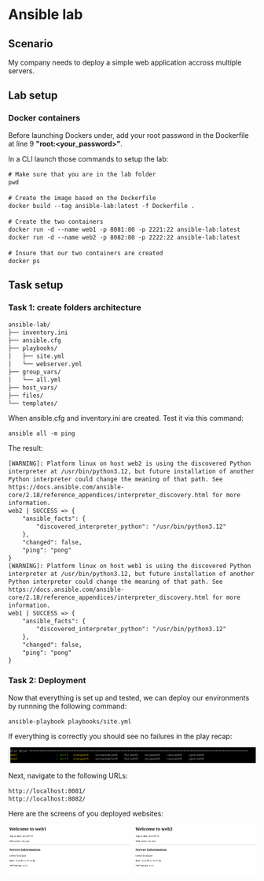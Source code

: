 # Ansible lab

## Scenario
My company needs to deploy a simple web application accross multiple servers.

## Lab setup
### Docker containers
Before launching Dockers under, add your root password in the Dockerfile at line 9 **"root:<your_password>"**.

In a CLI launch those commands to setup the lab:

```
# Make sure that you are in the lab folder
pwd

# Create the image based on the Dockerfile
docker build --tag ansible-lab:latest -f Dockerfile .

# Create the two containers
docker run -d --name web1 -p 8081:80 -p 2221:22 ansible-lab:latest
docker run -d --name web2 -p 8082:80 -p 2222:22 ansible-lab:latest

# Insure that our two containers are created
docker ps
```

## Task setup

### Task 1:  create folders architecture
```
ansible-lab/
├── inventory.ini
├── ansible.cfg
├── playbooks/
│   ├── site.yml
│   └── webserver.yml
├── group_vars/
│   └── all.yml
├── host_vars/
├── files/
└── templates/
```

When ansible.cfg and inventory.ini are created. Test it via this command:
```
ansible all -m ping
```
The result:
```
[WARNING]: Platform linux on host web2 is using the discovered Python interpreter at /usr/bin/python3.12, but future installation of another Python interpreter could change the meaning of that path. See https://docs.ansible.com/ansible-
core/2.18/reference_appendices/interpreter_discovery.html for more information.
web2 | SUCCESS => {
    "ansible_facts": {
        "discovered_interpreter_python": "/usr/bin/python3.12"
    },
    "changed": false,
    "ping": "pong"
}
[WARNING]: Platform linux on host web1 is using the discovered Python interpreter at /usr/bin/python3.12, but future installation of another Python interpreter could change the meaning of that path. See https://docs.ansible.com/ansible-
core/2.18/reference_appendices/interpreter_discovery.html for more information.
web1 | SUCCESS => {
    "ansible_facts": {
        "discovered_interpreter_python": "/usr/bin/python3.12"
    },
    "changed": false,
    "ping": "pong"
}
```

### Task 2: Deployment
Now that everything is set up and tested, we can deploy our environments by runnning the following command:

```
ansible-playbook playbooks/site.yml
```

If everything is correctly you should see no failures in the play recap:

![alt text](screenshots/play_recap.png)

Next, navigate to the following URLs:
```
http://localhost:8081/
http://localhost:8082/
```

Here are the screens of you deployed websites:
<div style="display: flex; gap: 10px;">
  <img src="screenshots/web1.png" alt="Website 1" style="width: 49%;">
  <img src="screenshots/web2.png" alt="Website 2" style="width: 49%;">
</div>

